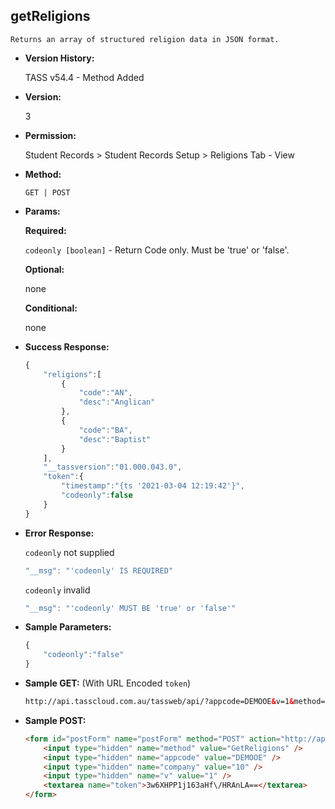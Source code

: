 **getReligions**
----
	Returns an array of structured religion data in JSON format.
	
* **Version History:**

	TASS v54.4 - Method Added

* **Version:**

	3

* **Permission:**

    Student Records > Student Records Setup > Religions Tab - View

* **Method:**

	`GET | POST`
  
* **Params:**

   **Required:**
 
	`codeonly [boolean]` - Return Code only. Must be 'true' or 'false'.                    

   **Optional:**

	none

   **Conditional:**

	none

* **Success Response:**

    ```javascript
	{
		"religions":[
			{
				"code":"AN",
				"desc":"Anglican"
			},
			{
				"code":"BA",
				"desc":"Baptist"
			}
		],
		"__tassversion":"01.000.043.0",
		"token":{
			"timestamp":"{ts '2021-03-04 12:19:42'}",
			"codeonly":false
		}
	}
    ```
 
* **Error Response:**

    `codeonly` not supplied
    ```javascript
    "__msg": "'codeonly' IS REQUIRED"
    ```

    `codeonly` invalid
    ```javascript
    "__msg": "'codeonly' MUST BE 'true' or 'false'"
    ```
    
* **Sample Parameters:**

	```javascript
	{
		"codeonly":"false"
	}
	```

* **Sample GET:** (With URL Encoded `token`)

	```HTML
	http://api.tasscloud.com.au/tassweb/api/?appcode=DEMOOE&v=1&method=GetReligions&token=3w6XHPP1j163aHf%2FHRAnLA%3D%3D&company=10
	```
  
* **Sample POST:**

	```HTML
	<form id="postForm" name="postForm" method="POST" action="http://api.tasscloud.com.au/tassweb/api/">
		<input type="hidden" name="method" value="GetReligions" />
		<input type="hidden" name="appcode" value="DEMOOE" />
		<input type="hidden" name="company" value="10" />
		<input type="hidden" name="v" value="1" />
		<textarea name="token">3w6XHPP1j163aHf\/HRAnLA==</textarea>
	</form>
	```
